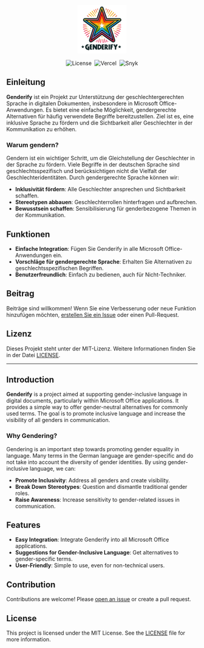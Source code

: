 <p align="center"><img src="./assets/icon-128.png" alt="Logo"></p>

<p align="center">
  <img src="https://img.shields.io/badge/license-MIT-yellow?style=flat-square" alt="License">&nbsp;
  <img src="https://deploy-badge.vercel.app/vercel/genderify?style=flat-square" alt="Vercel">&nbsp;
  <img src="https://img.shields.io/badge/snyk-monitored-00008b?logo=snyk&style=flat-square" alt="Snyk">
</p>

## Einleitung
**Genderify** ist ein Projekt zur Unterstützung der geschlechtergerechten Sprache in digitalen Dokumenten, insbesondere in Microsoft Office-Anwendungen. Es bietet eine einfache Möglichkeit, gendergerechte Alternativen für häufig verwendete Begriffe bereitzustellen. Ziel ist es, eine inklusive Sprache zu fördern und die Sichtbarkeit aller Geschlechter in der Kommunikation zu erhöhen.

### Warum gendern?
Gendern ist ein wichtiger Schritt, um die Gleichstellung der Geschlechter in der Sprache zu fördern. Viele Begriffe in der deutschen Sprache sind geschlechtsspezifisch und berücksichtigen nicht die Vielfalt der Geschlechteridentitäten. Durch gendergerechte Sprache können wir:
- **Inklusivität fördern**: Alle Geschlechter ansprechen und Sichtbarkeit schaffen.
- **Stereotypen abbauen**: Geschlechterrollen hinterfragen und aufbrechen.
- **Bewusstsein schaffen**: Sensibilisierung für genderbezogene Themen in der Kommunikation.

## Funktionen
- **Einfache Integration**: Fügen Sie Genderify in alle Microsoft Office-Anwendungen ein.
- **Vorschläge für gendergerechte Sprache**: Erhalten Sie Alternativen zu geschlechtsspezifischen Begriffen.
- **Benutzerfreundlich**: Einfach zu bedienen, auch für Nicht-Techniker.

## Beitrag
Beiträge sind willkommen! Wenn Sie eine Verbesserung oder neue Funktion hinzufügen möchten, [erstellen Sie ein Issue](https://github.com/drachenpapa/zatacka/issues/new/choose) oder einen Pull-Request.

## Lizenz
Dieses Projekt steht unter der MIT-Lizenz. Weitere Informationen finden Sie in der Datei [LICENSE](LICENSE).

---

## Introduction
**Genderify** is a project aimed at supporting gender-inclusive language in digital documents, particularly within Microsoft Office applications. It provides a simple way to offer gender-neutral alternatives for commonly used terms. The goal is to promote inclusive language and increase the visibility of all genders in communication.

### Why Gendering?
Gendering is an important step towards promoting gender equality in language. Many terms in the German language are gender-specific and do not take into account the diversity of gender identities. By using gender-inclusive language, we can:
- **Promote Inclusivity**: Address all genders and create visibility.
- **Break Down Stereotypes**: Question and dismantle traditional gender roles.
- **Raise Awareness**: Increase sensitivity to gender-related issues in communication.

## Features
- **Easy Integration**: Integrate Genderify into all Microsoft Office applications.
- **Suggestions for Gender-Inclusive Language**: Get alternatives to gender-specific terms.
- **User-Friendly**: Simple to use, even for non-technical users.

## Contribution
Contributions are welcome! Please [open an issue](https://github.com/drachenpapa/zatacka/issues/new/choose) or create a pull request.

## License
This project is licensed under the MIT License. See the [LICENSE](LICENSE) file for more information.
